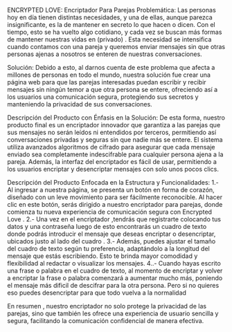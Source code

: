 ENCRYPTED LOVE: Encriptador Para Parejas
Problemática: Las personas hoy en día tienen distintas necesidades, y una de ellas, aunque parezca insignificante, es la de mantener en secreto lo que hacen o dicen. Con el tiempo, esto se ha vuelto algo cotidiano, y cada vez se buscan más formas de mantener nuestras vidas en (privado) . Esta necesidad se intensifica cuando contamos con una pareja y queremos enviar mensajes sin que otras personas ajenas a nosotros se enteren de nuestras conversaciones.

Solución: Debido a esto, al darnos cuenta de este problema que afecta a millones de personas en todo el mundo, nuestra solución fue crear una página web para que las parejas interesadas puedan escribir y recibir mensajes sin ningún temor a que otra persona se entere, ofreciendo así a los usuarios una comunicación segura, protegiendo sus secretos y manteniendo la privacidad de sus conversaciones.

Descripción del Producto con Énfasis en la Solución:  De esta forma, nuestro producto final es un encriptador innovador que garantiza a las parejas que sus mensajes no serán leídos ni entendidos por terceros, permitiendo así conversaciones privadas y seguras sin que nadie más se entere. 
El sistema utiliza avanzados algoritmos de cifrado para asegurar que cada mensaje enviado sea completamente indescifrable para cualquier persona ajena a la pareja. Además, la interfaz del encriptador es fácil de usar, permitiendo a los usuarios encriptar y desencriptar mensajes con solo unos pocos clics.

Descripción del Producto Enfocada en la Estructura y Funcionalidades: 
1.- Al ingresar a nuestra página, se presenta un botón en forma de corazón, diseñado con un leve movimiento para ser fácilmente reconocible. Al hacer clic en este botón, serás dirigido a nuestro encriptador para parejas, donde comienza tu nueva experiencia de comunicación segura con Encrypted Love .
2.- Una vez en el encriptador ,tendrás que registrarte colocando tus datos y una contraseña luego de esto  encontrarás un cuadro de texto donde podrás introducir el mensaje que deseas encriptar o desencriptar, ubicados justo al lado del cuadro .
3.- Además, puedes ajustar el tamaño del cuadro de texto según tu preferencia, adaptándolo a la longitud del mensaje que estás escribiendo. Esto te brinda mayor comodidad y flexibilidad al redactar o visualizar los mensajes.
4..- Cuando hayas escrito una frase o palabra en el cuadro de texto, al momento de encriptar y volver a encriptar la frase o palabra comenzará a aumentar mucho más, poniendo el mensaje más dificil de descifrar para la otra persona. Pero si no quieres eso puedes desencriptar para que todo vuelva a la normalidad 

En resumen , nuestro encriptador  no solo protege la privacidad de las parejas, sino que también les ofrece una experiencia de usuario sencilla y segura, facilitando la comunicación confidencial de manera efectiva.
